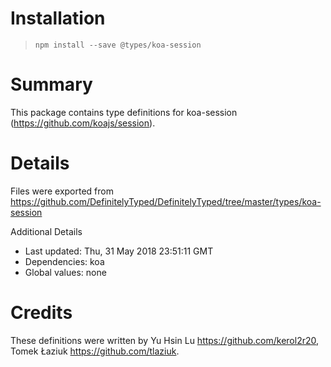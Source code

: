 # Installation
> `npm install --save @types/koa-session`

# Summary
This package contains type definitions for koa-session (https://github.com/koajs/session).

# Details
Files were exported from https://github.com/DefinitelyTyped/DefinitelyTyped/tree/master/types/koa-session

Additional Details
 * Last updated: Thu, 31 May 2018 23:51:11 GMT
 * Dependencies: koa
 * Global values: none

# Credits
These definitions were written by Yu Hsin Lu <https://github.com/kerol2r20>, Tomek Łaziuk <https://github.com/tlaziuk>.
